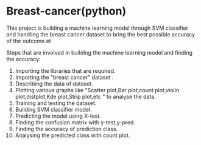 # Breast-cancer(python)
This project is building a machine learning model through SVM classifier and handling the breast cancer dataset to bring the best possible accuracy of the outcome.et

Steps that are involved in building the machine learning model and finding the accuracy:

1) Importing the libraries that are required.
2) Importing the "breast cancer" dataset .
3) Describing the data of dataset.
4) Plotting various graphs like "Scatter plot,Bar plot,count plot,violin plot,distplot,Kde plot,Strip plot,etc " to analyse the data.
5) Training and testing the dataset.
6) Building SVM classifier model.
7) Predicting the model using X-test.
8) Finding the confusion matrix with y-test,y-pred.
9) Finding the accuracy of prediction class.
10) Analysing the predicted class with count plot.
